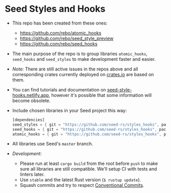 # Seed Styles and Hooks

- This repo has been created from these ones:
  - https://github.com/rebo/atomic_hooks
  - https://github.com/rebo/seed_style_preview
  - https://github.com/rebo/seed_hooks

 - The main purpose of the repo is to group libraries `atomic_hooks`, `seed_hooks` and `seed_styles` to make development faster and easier.

 - _Note:_ There are still active issues in the repos above and all corresponding crates currently deployed on [crates.io](https://crates.io/) are based on them.

 - You can find tutorials and documentation on [seed-style-hooks.netlify.app](https://seed-style-hooks.netlify.app/), however it's possible that some information will become obsolete.

 - Include chosen libraries in your Seed project this way:
    ```rust
    [dependencies]
    seed_styles = { git = "https://github.com/seed-rs/styles_hooks", package = "seed_styles", branch = "main" }
    seed_hooks = { git = "https://github.com/seed-rs/styles_hooks", package = "seed_hooks", branch = "main" }
    atomic_hooks = { git = "https://github.com/seed-rs/styles_hooks", package = "atomic_hooks", branch = "main" }
    ```

- All libraries use Seed's `master` branch.

- _Development:_ 
   - Please run at least `cargo build` from the root before `push` to make sure all libraries are still compatible. We'll setup CI with tests and linters later. 
   - Use `stable` and the latest Rust version (`$ rustup update`).
   - Squash commits and try to respect [Conventional Commits](https://www.conventionalcommits.org/en/v1.0.0/).
